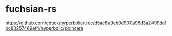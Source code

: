 # fuchsian-rs

https://github.com/cduck/hyperbolic/tree/d5ac6a9cb0d900a96d3a2499da1bc83257469ef4/hyperbolic/poincare